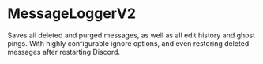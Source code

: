 # MessageLoggerV2
Saves all deleted and purged messages, as well as all edit history and ghost pings. With highly configurable ignore options, and even restoring deleted messages after restarting Discord.